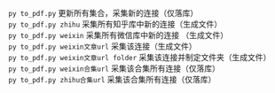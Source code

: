 
`py to_pdf.py` 更新所有集合，采集新的连接（仅落库）   
`py to_pdf.py zhihu` 采集所有知乎库中新的连接（生成文件）   
`py to_pdf.py weixin` 采集所有微信库中新的连接 （生成文件）  
`py to_pdf.py weixin文章url` 采集该连接（生成文件）   
`py to_pdf.py weixin文章url folder` 采集该连接并制定文件夹（生成文件）   
`py to_pdf.py weixin合集url` 采集该合集所有连接（仅落库）   
`py to_pdf.py zhihu合集url` 采集该合集所有连接（仅落库）   